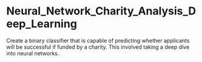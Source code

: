 # Neural_Network_Charity_Analysis_Deep_Learning
Create a binary classifier that is capable of predicting whether applicants will be successful if funded by a charity. This involved taking a deep dive into neural networks.
